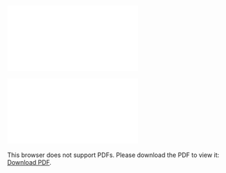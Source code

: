 ![image info](Resume-Anderson-Fantin.pdf)

<object data="(Resume-Anderson-Fantin.pdf" type="application/pdf" width="700px" height="700px">
    <embed src="(Resume-Anderson-Fantin.pdf">
        <p>This browser does not support PDFs. Please download the PDF to view it: <a href="http://yoursite.com/the.pdf">Download PDF</a>.</p>
    </embed>
</object>
